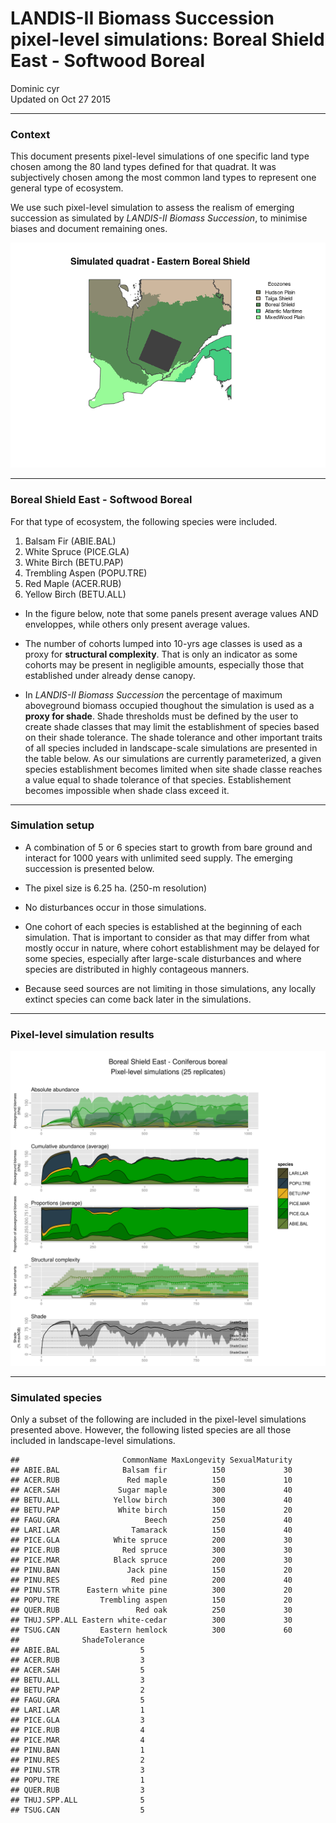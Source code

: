 # LANDIS-II Biomass Succession pixel-level simulations: Boreal Shield East - Softwood Boreal
Dominic cyr  
Updated on Oct 27 2015

-------









### Context

This document presents pixel-level simulations of one specific land type chosen among the 80 land types defined for that quadrat. It was subjectively chosen among the most common land types to represent one general type of ecosystem.

We use such pixel-level simulation to assess the realism of emerging succession as simulated by _LANDIS-II Biomass Succession_, to minimise biases and document remaining ones.









<img src="landisSiteVignette_BSE_4144_files/figure-html/mapPlot-1.png" title="" alt=""  />

-------

### Boreal Shield East - Softwood Boreal


For that type of ecosystem, the following species were included.

1. Balsam Fir (ABIE.BAL)
2. White Spruce (PICE.GLA)
3. White Birch (BETU.PAP)
4. Trembling Aspen (POPU.TRE)
5. Red Maple (ACER.RUB)
6. Yellow Birch (BETU.ALL)


* In the figure below, note that some panels present average values AND enveloppes, while others only present average values.

* The number of cohorts lumped into 10-yrs age classes is used as a proxy for **structural complexity**. That is only an indicator as some cohorts may be present in negligible amounts, especially those that established under already dense canopy.

* In _LANDIS-II Biomass Succession_ the percentage of maximum aboveground biomass occupied thoughout the simulation is used as a **proxy for shade**. Shade thresholds must be defined by the user to create shade classes that may limit the establishment of species based on their shade tolerance. The shade tolerance and other important traits of all species included in landscape-scale simulations are presented in the table below. As our simulations are currently parameterized, a given species establishment becomes limited when site shade classe reaches a value equal to shade tolerance of that species. Establishement becomes impossible when shade class exceed it.

-------

### Simulation setup

* A combination of 5 or 6 species start to growth from bare ground and interact for 1000 years with unlimited seed supply. The emerging succession is presented below.

* The pixel size is 6.25 ha. (250-m resolution)

* No disturbances occur in those simulations.

* One cohort of each species is established at the beginning of each simulation. That is important to consider as that may differ from what mostly occur in nature, where cohort establishment may be delayed for some species, especially after large-scale disturbances and where species are distributed in highly contageous manners.

* Because seed sources are not limiting in those simulations, any locally extinct species can come back later in the simulations.

-------

### Pixel-level simulation results
![alt text](../Figures/multiSppLandisSite_BSE_4144.png)




-------

### Simulated species

Only a subset of the following are included in the pixel-level simulations presented above. However, the following listed species are all those included in landscape-level simulations.


```
##                       CommonName MaxLongevity SexualMaturity
## ABIE.BAL              Balsam fir          150             30
## ACER.RUB               Red maple          150             10
## ACER.SAH             Sugar maple          300             40
## BETU.ALL            Yellow birch          300             40
## BETU.PAP             White birch          150             20
## FAGU.GRA                   Beech          250             40
## LARI.LAR                Tamarack          150             40
## PICE.GLA            White spruce          200             30
## PICE.RUB              Red spruce          300             30
## PICE.MAR            Black spruce          200             30
## PINU.BAN               Jack pine          150             20
## PINU.RES                Red pine          200             40
## PINU.STR      Eastern white pine          300             20
## POPU.TRE         Trembling aspen          150             20
## QUER.RUB                 Red oak          250             30
## THUJ.SPP.ALL Eastern white-cedar          300             30
## TSUG.CAN         Eastern hemlock          300             60
##              ShadeTolerance
## ABIE.BAL                  5
## ACER.RUB                  3
## ACER.SAH                  5
## BETU.ALL                  3
## BETU.PAP                  2
## FAGU.GRA                  5
## LARI.LAR                  1
## PICE.GLA                  3
## PICE.RUB                  4
## PICE.MAR                  4
## PINU.BAN                  1
## PINU.RES                  2
## PINU.STR                  3
## POPU.TRE                  1
## QUER.RUB                  3
## THUJ.SPP.ALL              5
## TSUG.CAN                  5
```
